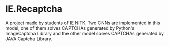 # IE.Recaptcha

A project made by students of IE NITK. Two CNNs are implemented in this model, one of them solves CAPTCHAs generated by Python's ImageCaptcha Library and the other model solves CAPTCHAs generated by JAVA Captcha Library.
